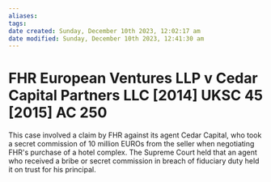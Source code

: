 ```yaml
---
aliases: 
tags: 
date created: Sunday, December 10th 2023, 12:02:17 am
date modified: Sunday, December 10th 2023, 12:41:30 am
---
```


# FHR European Ventures LLP v Cedar Capital Partners LLC [2014] UKSC 45 [2015] AC 250

This case involved a claim by FHR against its agent Cedar Capital, who took a secret commission of 10 million EUROs from the seller when negotiating FHR's purchase of a hotel complex. The Supreme Court held that an agent who received a bribe or secret commission in breach of fiduciary duty held it on trust for his principal.
